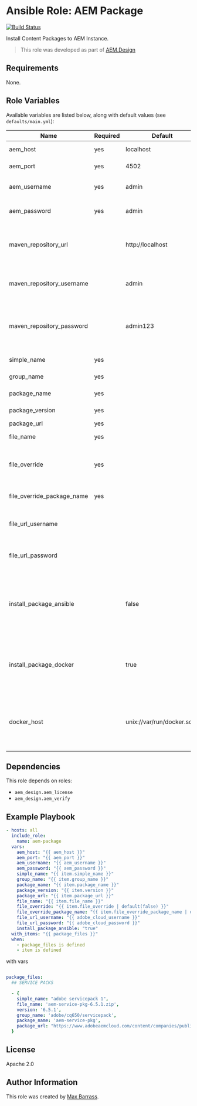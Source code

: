 # Ansible Role: AEM Package

[![Build Status](https://travis-ci.org/aem-design/ansible-role-aem-package.svg?branch=master)](https://travis-ci.org/aem-design/ansible-role-aem-package)

Install Content Packages to AEM Instance.
> This role was developed as part of
> [AEM.Design](http://aem.design/)

## Requirements

None.

## Role Variables

Available variables are listed below, along with default values (see `defaults/main.yml`):

| Name                       	| Required 	| Default   	| Notes                                                   	|
|----------------------------	|----------	|-----------	|---------------------------------------------------------	|
| aem_host                   	| yes      	| localhost 	| aem host to use                                           |
| aem_port                   	| yes      	| 4502      	| aem host port to use                                      |
| aem_username               	| yes      	| admin     	| user name to use for aem host                             |
| aem_password               	| yes      	| admin     	| password to use for aem host                              |
|                           	|          	|           	|                                                       	|
| maven_repository_url          |       	| http://localhost | will be used to get and store packages if available    |
| maven_repository_username     |           | admin         | nexus user to use for upload of downloaded files          |
| maven_repository_password     |           | admin123      | nexus password to use for upload of downloaded files      |
|                           	|          	|           	|                                                       	|
| simple_name                	| yes      	|           	| simple name for package                                 	|
| group_name                 	| yes      	|           	| group of package                                        	|
| package_name               	| yes      	|           	| package name                                            	|
| package_version            	| yes      	|           	| package name                                            	|
| package_url                	| yes      	|           	| package url                                             	|
| file_name                  	| yes      	|           	| download filename                                       	|
| file_override              	| yes      	|           	| override package name that has been downloaded          	|
| file_override_package_name 	| yes      	|           	| package name to override                                	|
| file_url_username            	|       	|           	| will be used when downloading file                    	|
| file_url_password           	|       	|           	| will be used when downloading file                    	|
|                           	|          	|           	|                                                       	|
| install_package_ansible       |           | false         | install package using ansible script, you will need pyaem2 installed |
| install_package_docker        |           | true          | install package using docker container, you will need to pass docker_host |
| docker_host                    |           | unix://var/run/docker.sock | host where to run the docker container for executing pyaem2 commands |
|                           	|          	|           	|                                                       	|

## Dependencies

This role depends on roles:
 
- `aem_design.aem_license`
- `aem_design.aem_verify`

## Example Playbook

```yaml
- hosts: all
  include_role:
    name: aem-package
  vars:
    aem_host: "{{ aem_host }}"
    aem_port: "{{ aem_port }}"
    aem_username: "{{ aem_username }}"
    aem_password: "{{ aem_password }}"
    simple_name: "{{ item.simple_name }}"
    group_name: "{{ item.group_name }}"
    package_name: "{{ item.package_name }}"
    package_version: "{{ item.version }}"
    package_url: "{{ item.package_url }}"
    file_name: "{{ item.file_name }}"
    file_override: "{{ item.file_override | default(false) }}"
    file_override_package_name: "{{ item.file_override_package_name | default('') }}"
    file_url_username: "{{ adobe_cloud_username }}"
    file_url_password: "{{ adobe_cloud_password }}"
    install_package_ansible: "true"
  with_items: "{{ package_files }}"
  when:
    - package_files is defined
    - item is defined
```

with vars

```yaml

package_files:
  ## SERVICE PACKS

  - {
    simple_name: "adobe servicepack 1",
    file_name: 'aem-service-pkg-6.5.1.zip',
    version: '6.5.1',
    group_name: 'adobe/cq650/servicepack',
    package_name: 'aem-service-pkg',
    package_url: "https://www.adobeaemcloud.com/content/companies/public/adobe/packages/cq650/servicepack/AEM-6.5.1.0/jcr%3acontent/package/file.res/AEM-6.5.1.0-6.5.1.zip"
  }


```

## License

Apache 2.0

## Author Information

This role was created by [Max Barrass](https://aem.design/).